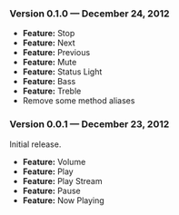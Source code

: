 ### Version 0.1.0 — December 24, 2012

* **Feature:** Stop
* **Feature:** Next
* **Feature:** Previous
* **Feature:** Mute
* **Feature:** Status Light
* **Feature:** Bass
* **Feature:** Treble
* Remove some method aliases

### Version 0.0.1 — December 23, 2012

Initial release.

* **Feature:** Volume
* **Feature:** Play
* **Feature:** Play Stream
* **Feature:** Pause
* **Feature:** Now Playing

